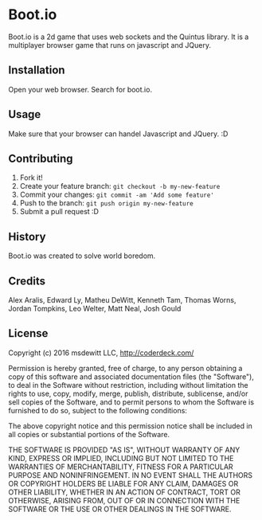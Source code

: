 # Boot.io

Boot.io is a 2d game that uses web sockets and the Quintus library. It is a multiplayer browser game that runs on javascript and JQuery.

## Installation

Open your web browser.
Search for boot.io.

## Usage

Make sure that your browser can handel Javascript and JQuery. :D

## Contributing

1. Fork it!
2. Create your feature branch: `git checkout -b my-new-feature`
3. Commit your changes: `git commit -am 'Add some feature'`
4. Push to the branch: `git push origin my-new-feature`
5. Submit a pull request :D

## History

Boot.io was created to solve world boredom.

## Credits

Alex Aralis, Edward Ly, Matheu DeWitt, Kenneth Tam, Thomas Worns, Jordan Tompkins, Leo Welter, Matt Neal, Josh Gould

## License

Copyright (c) 2016 msdewitt LLC, http://coderdeck.com/

Permission is hereby granted, free of charge, to any person obtaining
a copy of this software and associated documentation files (the
"Software"), to deal in the Software without restriction, including
without limitation the rights to use, copy, modify, merge, publish,
distribute, sublicense, and/or sell copies of the Software, and to
permit persons to whom the Software is furnished to do so, subject to
the following conditions:

The above copyright notice and this permission notice shall be
included in all copies or substantial portions of the Software.

THE SOFTWARE IS PROVIDED "AS IS", WITHOUT WARRANTY OF ANY KIND,
EXPRESS OR IMPLIED, INCLUDING BUT NOT LIMITED TO THE WARRANTIES OF
MERCHANTABILITY, FITNESS FOR A PARTICULAR PURPOSE AND
NONINFRINGEMENT. IN NO EVENT SHALL THE AUTHORS OR COPYRIGHT HOLDERS BE
LIABLE FOR ANY CLAIM, DAMAGES OR OTHER LIABILITY, WHETHER IN AN ACTION
OF CONTRACT, TORT OR OTHERWISE, ARISING FROM, OUT OF OR IN CONNECTION
WITH THE SOFTWARE OR THE USE OR OTHER DEALINGS IN THE SOFTWARE.

